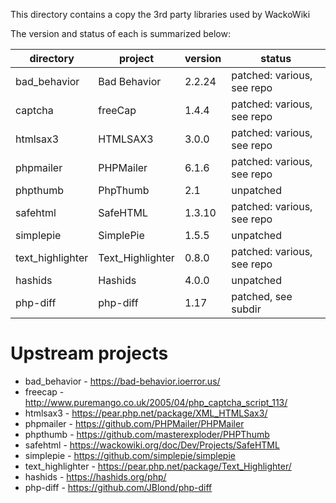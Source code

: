 This directory contains a copy the 3rd party libraries used by WackoWiki

The version and status of each is summarized below:

| directory			| project			| version	| status |
| ----------------- | ----------------- | --------- | --------- |
| bad_behavior		| Bad Behavior		| 2.2.24	| patched: various, see repo |
| captcha			| freeCap			| 1.4.4		| patched: various, see repo |
| htmlsax3			| HTMLSAX3			| 3.0.0		| patched: various, see repo |
| phpmailer			| PHPMailer			| 6.1.6		| patched: various, see repo |
| phpthumb			| PhpThumb			| 2.1		| unpatched |
| safehtml			| SafeHTML			| 1.3.10	| patched: various, see repo |
| simplepie			| SimplePie			| 1.5.5		| unpatched |
| text_highlighter	| Text_Highlighter	| 0.8.0		| patched: various, see repo |
| hashids			| Hashids			| 4.0.0		| unpatched |
| php-diff			| php-diff			| 1.17		| patched, see subdir |

Upstream projects
==================
- bad_behavior		- https://bad-behavior.ioerror.us/
- freecap			- http://www.puremango.co.uk/2005/04/php_captcha_script_113/
- htmlsax3			- https://pear.php.net/package/XML_HTMLSax3/
- phpmailer			- https://github.com/PHPMailer/PHPMailer
- phpthumb			- https://github.com/masterexploder/PHPThumb
- safehtml			- https://wackowiki.org/doc/Dev/Projects/SafeHTML
- simplepie			- https://github.com/simplepie/simplepie
- text_highlighter	- https://pear.php.net/package/Text_Highlighter/
- hashids			- https://hashids.org/php/
- php-diff			- https://github.com/JBlond/php-diff
